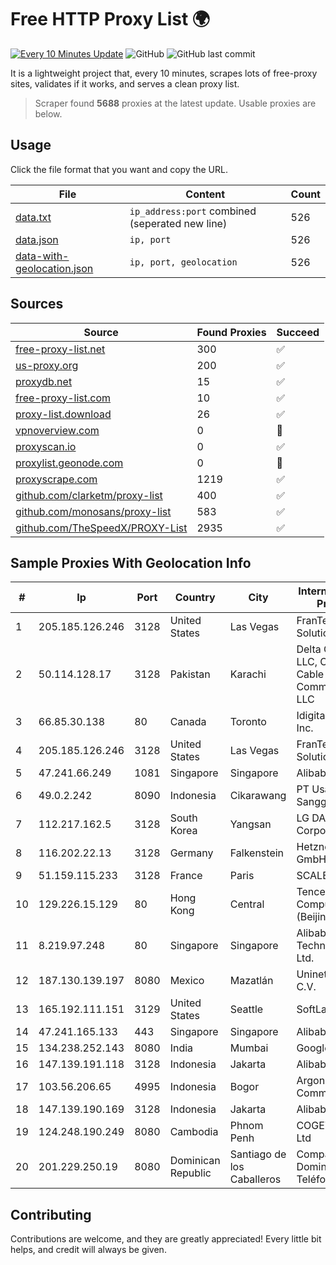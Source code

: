 
# Free HTTP Proxy List 🌍

[![Every 10 Minutes Update](https://github.com/mertguvencli/http-proxy-list/actions/workflows/main.yml/badge.svg?branch=main)](https://github.com/mertguvencli/http-proxy-list/actions/workflows/main.yml)
![GitHub](https://img.shields.io/github/license/mertguvencli/http-proxy-list)
![GitHub last commit](https://img.shields.io/github/last-commit/mertguvencli/http-proxy-list)

It is a lightweight project that, every 10 minutes, scrapes lots of free-proxy sites, validates if it works, and serves a clean proxy list.


> Scraper found **5688** proxies at the latest update. Usable proxies are below.

## Usage

Click the file format that you want and copy the URL.


|File|Content|Count|
|----|-------|-----|
|[data.txt](https://raw.githubusercontent.com/mertguvencli/http-proxy-list/main/proxy-list/data.txt)|`ip_address:port` combined (seperated new line)|526|
|[data.json](https://raw.githubusercontent.com/mertguvencli/http-proxy-list/main/proxy-list/data.json)|`ip, port`|526|
|[data-with-geolocation.json](https://raw.githubusercontent.com/mertguvencli/http-proxy-list/main/proxy-list/data-with-geolocation.json)|`ip, port, geolocation`|526|

## Sources

|Source|Found Proxies|Succeed|
|------|-------------|-------|
|[free-proxy-list.net](https://free-proxy-list.net)|300|✅|
|[us-proxy.org](https://www.us-proxy.org)|200|✅|
|[proxydb.net](http://proxydb.net)|15|✅|
|[free-proxy-list.com](https://free-proxy-list.com/?page=&port=&type%5B%5D=http&type%5B%5D=https&up_time=0&search=Search)|10|✅|
|[proxy-list.download](https://www.proxy-list.download/HTTP)|26|✅|
|[vpnoverview.com](https://vpnoverview.com/privacy/anonymous-browsing/free-proxy-servers)|0|🚫|
|[proxyscan.io](https://www.proxyscan.io)|0|✅|
|[proxylist.geonode.com](https://proxylist.geonode.com/api/proxy-list?limit=300&page=1&sort_by=lastChecked&sort_type=desc&protocols=http,https)|0|🚫|
|[proxyscrape.com](https://api.proxyscrape.com/v2/?request=displayproxies&protocol=http&timeout=10000&country=all&ssl=all&anonymity=all)|1219|✅|
|[github.com/clarketm/proxy-list](https://raw.githubusercontent.com/clarketm/proxy-list/master/proxy-list-raw.txt)|400|✅|
|[github.com/monosans/proxy-list](https://raw.githubusercontent.com/monosans/proxy-list/main/proxies/http.txt)|583|✅|
|[github.com/TheSpeedX/PROXY-List](https://raw.githubusercontent.com/TheSpeedX/PROXY-List/master/http.txt)|2935|✅|


## Sample Proxies With Geolocation Info

|#|Ip|Port|Country|City|Internet Service Provider|
|-|--|----|-------|----|-------------------------|
|1|205.185.126.246|3128|United States|Las Vegas|FranTech Solutions|
|2|50.114.128.17|3128|Pakistan|Karachi|Delta Centric LLC, Comcast Cable Communications, LLC|
|3|66.85.30.138|80|Canada|Toronto|Idigital Internet Inc.|
|4|205.185.126.246|3128|United States|Las Vegas|FranTech Solutions|
|5|47.241.66.249|1081|Singapore|Singapore|Alibaba.com LLC|
|6|49.0.2.242|8090|Indonesia|Cikarawang|PT Usaha Adi Sanggoro|
|7|112.217.162.5|3128|South Korea|Yangsan|LG DACOM Corporation|
|8|116.202.22.13|3128|Germany|Falkenstein|Hetzner Online GmbH|
|9|51.159.115.233|3128|France|Paris|SCALEWAY|
|10|129.226.15.129|80|Hong Kong|Central|Tencent Cloud Computing (Beijing) Co|
|11|8.219.97.248|80|Singapore|Singapore|Alibaba (US) Technology Co., Ltd.|
|12|187.130.139.197|8080|Mexico|Mazatlán|Uninet S.A. de C.V.|
|13|165.192.111.151|3129|United States|Seattle|SoftLayer|
|14|47.241.165.133|443|Singapore|Singapore|Alibaba.com LLC|
|15|134.238.252.143|8080|India|Mumbai|Google LLC|
|16|147.139.191.118|3128|Indonesia|Jakarta|Alibaba.com LLC|
|17|103.56.206.65|4995|Indonesia|Bogor|Argon Data Communication|
|18|147.139.190.169|3128|Indonesia|Jakarta|Alibaba.com LLC|
|19|124.248.190.249|8080|Cambodia|Phnom Penh|COGETEL Co., Ltd|
|20|201.229.250.19|8080|Dominican Republic|Santiago de los Caballeros|Compañía Dominicana de Teléfonos S. A.|



## Contributing

Contributions are welcome, and they are greatly appreciated! Every
little bit helps, and credit will always be given.

